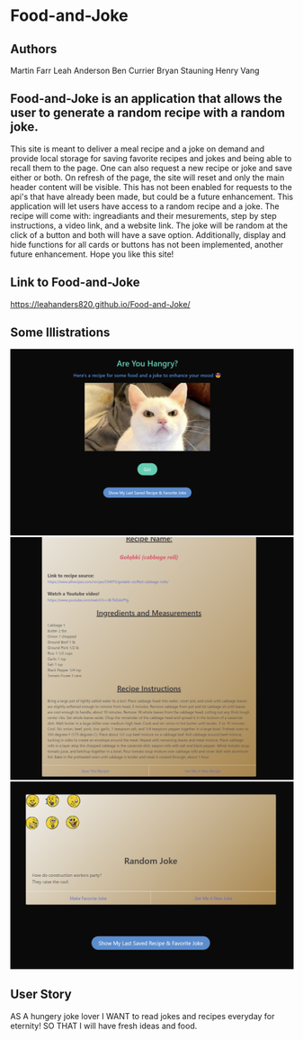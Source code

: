 # Food-and-Joke
<!-- Title -->
## Authors
Martin Farr
Leah Anderson
Ben Currier
Bryan Stauning
Henry Vang
## Food-and-Joke is an application that allows the user to generate a random recipe with a random joke.
<!-- Name of Project and what it does -->
This site is meant to deliver a meal recipe and a joke on demand and provide local storage for saving favorite recipes and jokes and being able to recall them to the page.
One can also request a new recipe or joke and save either or both.
On refresh of the page, the site will reset and only the main header content will be visible. This has not been enabled for requests to the api's that have already been made, but could be a future enhancement.
This application will let users have access to a random recipe and a joke. The recipe will come with: ingreadiants and their mesurements, step by step instructions, 
a video link, and a website link. The joke will be random at the click of a button and both will have a save option.
Additionally, display and hide functions for all cards or buttons has not been implemented, another future enhancement.
Hope you like this site!
## Link to Food-and-Joke
https://leahanders820.github.io/Food-and-Joke/

## Some Illistrations
![Webpage](./Assets/images/projectFrontPage.png)
![Webpage](./Assets/images/projectRecipeCard.png)
![Webpage](./Assets/images/projectRandomJoke.png)
## User Story
AS A hungery joke lover
I WANT to read jokes and recipes everyday for eternity! 
SO THAT I will have fresh ideas and food.









